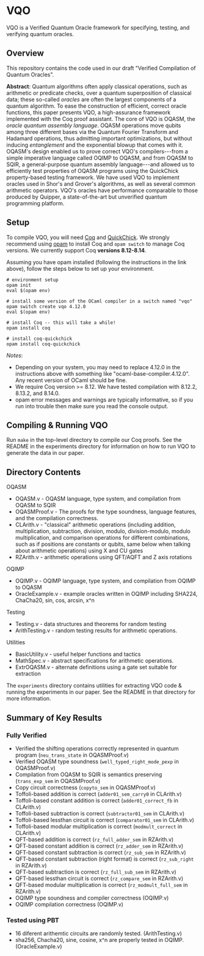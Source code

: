 # VQO

VQO is a Verified Quantum Oracle framework for specifying, testing, and verifying quantum oracles.

## Overview

This repository contains the code used in our draft "Verified Compilation of Quantum Oracles".

**Abstract**: Quantum algorithms often apply classical operations, such as arithmetic or predicate checks, over a quantum superposition of classical data; these so-called *oracles* are often the largest components of a quantum algorithm. To ease the construction of efficient, correct oracle functions, this paper presents VQO, a high-assurance framework implemented with the Coq proof assistant. The core of VQO is OQASM, the *oracle quantum assembly language*. OQASM operations move qubits among three different bases via the Quantum Fourier Transform and Hadamard operations, thus admitting important optimizations, but without inducing *entanglement* and the exponential blowup that comes with it. OQASM's design enabled us to prove correct VQO's compilers---from a simple imperative language called OQIMP to OQASM, and from OQASM to SQIR, a general-purpose quantum assembly language---and allowed us to efficiently test properties of OQASM programs using the QuickChick property-based testing framework. We have used VQO to implement oracles used in Shor's and Grover's algorithms, as well as several common arithmetic operators. VQO's oracles have performance comparable to those produced by Quipper, a state-of-the-art but unverified quantum programming platform.

## Setup

To compile VQO, you will need [Coq](https://coq.inria.fr/) and [QuickChick](https://github.com/QuickChick/QuickChick). We strongly recommend using [opam](https://opam.ocaml.org/doc/Install.html) to install Coq and `opam switch` to manage Coq versions. We currently support Coq **versions 8.12-8.14**.

Assuming you have opam installed (following the instructions in the link above), follow the steps below to set up your environment.
```
# environment setup
opam init
eval $(opam env)

# install some version of the OCaml compiler in a switch named "vqo"
opam switch create vqo 4.12.0
eval $(opam env)

# install Coq -- this will take a while!
opam install coq

# install coq-quickchick
opam install coq-quickchick
```

*Notes*:
* Depending on your system, you may need to replace 4.12.0 in the instructions above with something like "ocaml-base-compiler.4.12.0". Any recent version of OCaml should be fine. 
* We require Coq version >= 8.12. We have tested compilation with 8.12.2, 8.13.2, and 8.14.0.
* opam error messages and warnings are typically informative, so if you run into trouble then make sure you read the console output.

## Compiling & Running VQO

Run `make` in the top-level directory to compile our Coq proofs. See the README in the experiments directory for information on how to run VQO to generate the data in our paper.

## Directory Contents

OQASM
* OQASM.v - OQASM language, type system, and compilation from OQASM to SQIR
* OQASMProof.v - The proofs for the type soundness, language features, and the compilation correctness.
* CLArith.v - "classical" arithmetic operations (including addition, multiplication, subtraction, division, modulo, division-modulo, modulo multiplication, and comparison operations for different combinations, such as if positions are constants or qubits, same below when talking about arithmetic operations) using X and CU gates
* RZArith.v - arithmetic operations using QFT/AQFT and Z axis rotations

OQIMP
* OQIMP.v - OQIMP language, type system, and compilation from OQIMP to OQASM
* OracleExample.v - example oracles written in OQIMP including SHA224, ChaCha20, sin, cos, arcsin, x^n

Testing
* Testing.v - data structures and theorems for random testing
* ArithTesting.v - random testing results for arithmetic operations.

Utilities
* BasicUtility.v - useful helper functions and tactics
* MathSpec.v - abstract specifications for arithmetic operations.
* ExtrOQASM.v - alternate definitions using a gate set suitable for extraction 

The `experiments` directory contains utilities for extracting VQO code & running the experiments in our paper. See the README in that directory for more information.

## Summary of Key Results

### Fully Verified
* Verified the shifting operations correctly represented in quantum program (`neu_trans_state` in OQASMProof.v)
* Verified OQASM type soundness (`well_typed_right_mode_pexp` in OQASMProof.v)
* Compilation from OQASM to SQIR is semantics preserving (`trans_exp_sem` in OQASMProof.v)
* Copy circuit correctness (`copyto_sem` in OQASMProof.v)
* Toffoli-based addition is correct (`adder01_sem_carry0` in CLArith.v)
* Toffoli-based constant addition is correct (`adder01_correct_fb` in CLArith.v)
* Toffoli-based subtraction is correct (`subtractor01_sem` in CLArith.v)
* Toffoli-based lessthan circuit is correct (`comparator01_sem` in CLArith.v)
* Toffoli-based modular multiplication is correct (`modmult_correct` in CLArith.v)
* QFT-based addition is correct (`rz_full_adder_sem` in RZArith.v)
* QFT-based constant addition is correct (`rz_adder_sem` in RZArith.v)
* QFT-based constant subtraction is correct (`rz_sub_sem` in RZArith.v)
* QFT-based constant subtraction (right format) is correct (`rz_sub_right` in RZArith.v)
* QFT-based subtraction is correct (`rz_full_sub_sem` in RZArith.v)
* QFT-based lessthan circuit is correct (`rz_compare_sem` in RZArith.v)
* QFT-based modular multiplication is correct (`rz_modmult_full_sem` in RZArith.v)
* OQIMP type soundness and compiler correctness (OQIMP.v)
* OQIMP compilation correctness (OQIMP.v)

### Tested using PBT
* 16 diferent arithemtic circuits are randomly tested. (ArithTesting.v)
* sha256, Chacha20, sine, cosine, x^n are properly tested in OQIMP. (OracleExample.v)


